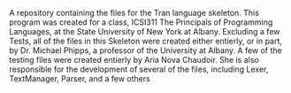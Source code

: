 A repository containing the files for the Tran language skeleton. This program was created for a class, ICSI311 The Principals of Programming Languages, at the State University of New York at Albany.
Excluding a few Tests, all of the files in this Skeleton were created either entierly, or in part, by Dr. Michael Phipps, a professor of the University at Albany.
A few of the testing files were created entierly by Aria Nova Chaudoir. She is also responsible for the development of several of the files, including Lexer, TextManager, Parser, and a few others